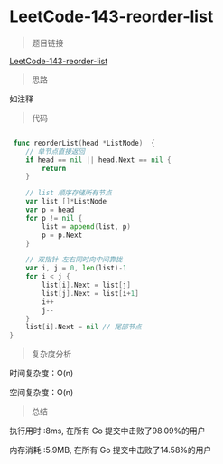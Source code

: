 # LeetCode-143-reorder-list
>题目链接

[LeetCode-143-reorder-list](https://leetcode-cn.com/problems/reorder-list/)

>思路

如注释

>代码

```go

 func reorderList(head *ListNode)  {
    // 单节点直接返回
    if head == nil || head.Next == nil {
        return
    }

    // list 顺序存储所有节点
    var list []*ListNode
    var p = head
    for p != nil {
        list = append(list, p)
        p = p.Next
    }

    // 双指针 左右同时向中间靠拢
    var i, j = 0, len(list)-1
    for i < j {
        list[i].Next = list[j]
        list[j].Next = list[i+1]
        i++
        j--
    }
    list[i].Next = nil // 尾部节点
}

```

>复杂度分析

时间复杂度：O(n)

空间复杂度：O(n)

>总结

执行用时 :8ms, 在所有 Go 提交中击败了98.09%的用户
 
内存消耗 :5.9MB, 在所有 Go 提交中击败了14.58%的用户
